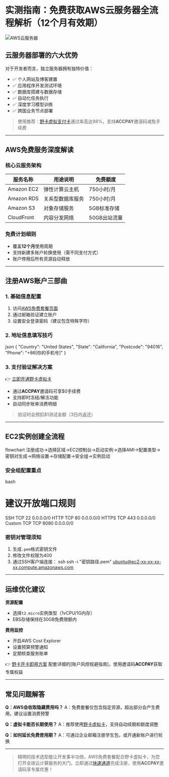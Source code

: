 # 实测指南：免费获取AWS云服务器全流程解析（12个月有效期）

![AWS云服务器](/009988/FFFFFF?text=AWS+EC2+Guide)

## 云服务器部署的六大优势
对于开发者而言，独立服务器拥有独特价值：
- ✅ 个人网站及博客建置
- ✅ 应用程序开发测试环境
- ✅ 数据库搭建与数据存储
- ✅ 自动化任务执行 
- ✅ 深度学习模型训练
- ✅ 跨国业务节点部署

> 使用推荐：[野卡虚拟支付卡](https://bbtdd.com/yeka)通过率高达98%，支持**ACCPAY**邀请码减免手续费

---

## AWS免费服务深度解读
### 核心云服务架构
| 服务名称       | 用途说明                 | 免费额度        |
|----------------|--------------------------|----------------|
| Amazon EC2     | 弹性计算云主机          | 750小时/月     |
| Amazon RDS     | 关系型数据库服务        | 750小时/月     |
| Amazon S3      | 对象存储服务            | 5GB标准存储    |
| CloudFront     | 内容分发网络            | 50GB出站流量   |

### 免费计划细则
- 覆盖**12个月**使用周期
- 支持新建多账户轮换使用（需不同支付方式）
- 账户停用后所有资源自动释放

---

## 注册AWS账户三部曲
### 1. 基础信息配置
1. 访问[AWS免费套餐页面](https://aws.amazon.com/cn/free/)
2. 通过邮箱验证建立账户
3. 设置安全登录密码（建议包含特殊字符）

### 2. 地址信息填写技巧
json
{
  "Country": "United States",
  "State": "California",
  "Postcode": "94016",
  "Phone": "+86[你的手机号]"
}


### 3. 支付验证解决方案
👉 [立即开通野卡虚拟卡](https://bbtdd.com/yeka)
- 通过**ACCPAY**邀请码可享$0手续费
- 支持即时冻结/解冻功能
- 自动同步账单消费明细

> 验证时会预扣$1测试金额（3日内返还）

---

## EC2实例创建全流程
flowchart
注册成功→选择区域→EC2控制台→启动实例→选择AMI→配置类型→密钥对生成→网络设置→存储配置→安全组→实例启动


### 安全组配置重点
bash
# 建议开放端口规则
SSH         TCP 22     0.0.0.0/0
HTTP        TCP 80     0.0.0.0/0 
HTTPS       TCP 443    0.0.0.0/0
Custom TCP  TCP 8080   0.0.0.0/0


### 密钥对管理须知
1. 生成`.pem`格式密钥文件
2. 修改文件权限为400
3. 通过SSH客户端连接：
ssh
ssh -i "密钥路径.pem" ubuntu@ec2-xx-xx-xx-xx.compute.amazonaws.com


---

## 运维优化建议
**资源配置**
- 选择`t2.micro`实例类型（1vCPU/1G内存）
- EBS存储保持在30GB免费限额内

**费用监控**
- 开启AWS Cost Explorer
- 设置预算预警通知
- 定期核查服务账单

👉 [野卡开卡即用方案](https://bbtdd.com/yeka) 配套详细的[账户风控规避指南]，使用邀请码**ACCPAY**获取专属权益

---

## 常见问题解答
**Q：AWS会收取隐藏费用吗？**
A：免费套餐仅包含指定资源，超出部分会产生费用，建议设置消费预警

**Q：虚拟卡能否长期使用？**
A：推荐使用[野卡虚拟卡](https://bbtdd.com/yeka)，支持自动续期和额度调整

**Q：如何延长免费使用期？**
A：可通过企业邮箱注册学生包，或开通新账户进行轮换

---

> 精明的技术选型能让开发事半功倍，AWS免费套餐配合野卡虚拟卡，为您打开全球云计算服务的大门。立即通过[快速通道](https://bbtdd.com/yeka)完成注册，使用**ACCPAY**邀请码享专属优惠！